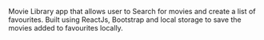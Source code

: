 Movie Library app that allows user to Search for movies and create a list of favourites. Built using ReactJs, Bootstrap and local storage to save the movies added to favourites locally.
